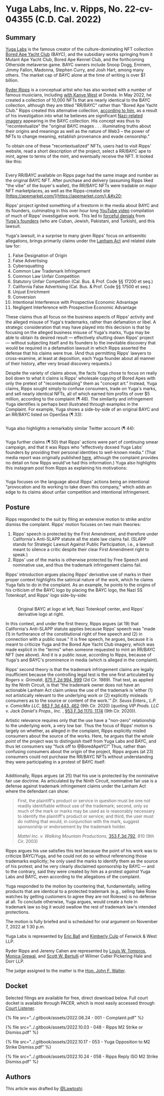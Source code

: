 # Yuga Labs, Inc. v. Ripps, No. 22-cv-04355 (C.D. Cal. 2022)

## Summary

[Yuga Labs](https://www.yuga.com/) is the famous creator of the culture-dominating NFT collection [Bored Ape Yacht Club](https://boredapeyachtclub.com/#/) (BAYC), and the subsidiary works springing from it Mutant Ape Yacht Club, Bored Ape Kennel Club, and the forthcoming Otherside metaverse game. BAYC owners include Snoop Dogg, Eminem, Jimmy Fallon, Madonna, Stephen Curry, and Josh Hart, among many others. The market cap of BAYC alone at the time of writing is over $1 billion.&#x20;

[Ryder Ripps](https://twitter.com/ryder\_ripps) is a conceptual artist who has also worked with a number of famous musicians, including [with Kanye West](https://garage.vice.com/en\_us/article/k7a5nv/five-years-of-embajada) at Donda. In May 2022, he created a collection of 10,000 NFTs that are nearly identical to the BAYC collection, although they are titled "RR/BAYC" rather than "Bored Ape Yacht Club." Ripps created this alternative collection, [according to him](https://rrbayc.com/), as a result of his investigation into what he believes are significant [Nazi-related imagery](https://gordongoner.com/) appearing in the BAYC collection. His concept was thus to "recontextualize" the "original BAYC images . . . illuminating truths about their origins and meanings as well as the nature of Web3 – the power of NFTs to change meaning, establish provenance and evade censorship."&#x20;

To obtain one of these "recontextualized" NFTs, users had to visit Ripps' website, read a short description of the project, select a RR/BAYC ape to mint, agree to terms of the mint, and eventually receive the NFT. It looked like this:

<figure><img src="../.gitbook/assets/image (10).png" alt=""><figcaption></figcaption></figure>

Every RR/BAYC available on Ripps page had the same image and number as the original BAYC NFT. After purchase and delivery (assuming Ripps liked "the vibe" of the buyer's wallet), the RR/BAYC NFTs were tradable on major NFT marketplaces, as well as the Ripps-created site [https://apemarket.com/](https://apemarket.com/).&#x20;

Ripps' project ignited something of a firestorm in the media about BAYC and its founders, culminating in this over hour long [YouTube video](https://youtu.be/XpH3O6mnZvw) compilation of much of Ripps' investigative work. This led to [forceful denials](https://twitter.com/GordonGoner/status/1540351103094738947) from [Yuga's founders](https://medium.com/@team\_69582/a-letter-from-the-founders-678e5a3431e7) (who are Cuban, Jewish, Pakistani, and Turkish), and this lawsuit.&#x20;

Yuga's lawsuit, in a surprise to many given Ripps' focus on antisemitic allegations, brings primarily claims under the [Lanham Act](https://en.wikipedia.org/wiki/Lanham\_Act) and related state law for:

1. False Designation of Origin&#x20;
2. False Advertising
3. Cybersquatting
4. Common Law Trademark Infringement
5. Common Law Unfair Competition
6. Statutory Unfair Competition (Cal. Bus. & Prof. Code §§ 17200 et seq.)
7. California False Advertising (Cal. Bus. & Prof. Code §§ 17500 et seq.)
8. Unjust Enrichment
9. Conversion
10. Intentional Interference with Prospective Economic Advantage
11. Negligent Interference with Prospective Economic Advantage

These claims thus all focus on the business aspects of Ripps' activity and the alleged misuse of Yuga's trademarks, rather than defamation or libel. A strategic consideration that may have played into this decision is that by focusing on the alleged business misuse of Yuga's marks, Yuga may be able to obtain its desired result — effectively shutting down Ripps' project — without subjecting itself and its founders to the inevitable discovery that would be required in a defamation lawsuit in which Ripps asserted the defense that his claims were true. (And thus permitting Ripps' lawyers to cross-examine, at least at deposition, each Yuga founder about all manner of their history, after very broad discovery requests.)

Despite the variety of claims above, the facts Yuga chose to focus on really boil down to what it claims is Ripps' wholesale copying of Bored Apes with only the pretext of "recontextualizing" them as "concept art." Instead, Yuga claims, Ripps sought simply to confuse consumers, trade on Yuga's marks, and sell nearly identical NFTs, all of which earned him profits of over $5 million, according to the complaint (¶ 48). The similarity and infringement Yuga identifies is perhaps best illustrated through examples in the Complaint. For example, Yuga shows a side-by-side of an original BAYC and an RR/BAYC listed on OpenSea (¶ 33):

<figure><img src="../.gitbook/assets/image (9).png" alt=""><figcaption></figcaption></figure>

Yuga also highlights a remarkably similar Twitter account (¶ 44):

<figure><img src="../.gitbook/assets/image (8).png" alt=""><figcaption></figcaption></figure>

Yuga further claims (¶ 50) that Ripps' actions were part of continuing smear campaign, and that it was Ripps who "effectively doxxed Yuga Labs' founders by providing their personal identities to well-known media."  (That media report was originally published [here](https://www.buzzfeednews.com/article/katienotopoulos/bored-ape-nft-founder-identity), although the complaint provides no detail on how Ripps would've had this information.) Yuga also highlights this instagram post from Ripps as explaining his motivations:

<figure><img src="../.gitbook/assets/image.png" alt=""><figcaption></figcaption></figure>

Yuga focuses on the language about Ripps' actions being an intentional "provocation and its working to take down this company," which adds an edge to its claims about unfair competition and intentional infringement. &#x20;

## Posture

Ripps responded to the suit by filing an extensive motion to strike and/or dismiss the complaint. Ripps' motion focuses on two main theories:

1. Ripps' speech is protected by the First Amendment, and therefore under California's Anti-SLAPP statute all the state law claims fail. (SLAPP stands for Strategic Lawsuit Against Public Participation, i.e., a lawsuit meant to silence a critic despite their clear First Amendment right to speak.)&#x20;
2. Ripps' use of the marks is otherwise protected by Free Speech and nominative use, and thus the trademark infringement claims fail.&#x20;

Ripps' introduction argues placing Ripps' derivative use of marks in their proper context highlights the satirical nature of the work, which he claims Yuga fails to do in the complaint. As an example, he points to the origins of his criticism of the BAYC logo by placing the BAYC logo, the Nazi SS Totenkopf, and Ripps' logo side-by-side:

<figure><img src="../.gitbook/assets/image (5).png" alt=""><figcaption><p>Original BAYC at logo at left, Nazi Totenkopf center, and Ripps' derivative logo at right.</p></figcaption></figure>

In this context, and under the first theory, Ripps argues (at 19) that California's Anti-SLAPP statute applies because Ripps' speech was "made (1) in furtherance of the constitutional right of free speech and (2) in connection with a public issue." It is free speech, he argues, because it is meant to criticize Yuga and the Bored Ape Yacht Club imagery, which was made explicit in the "terms" when someone requested to mint an RR/BAYC NFT (see above). And it is a public issue, according to Ripps, because of Yuga's and BAYC's prominence in media (which is alleged in the complaint).&#x20;

Ripps' second theory is that the trademark infringement claims are legally insufficient because the controlling legal test is the one first articulated by _Rogers v. Grimaldi_, [875 F.2d 994, 999](https://casetext.com/case/rogers-v-grimaldi#p999) (2d Cir. 1989). That test, as applied by the Ninth Circuit, is that “the trademark owner does not have an actionable Lanham Act claim unless the use of the trademark is 'either (1) not artistically relevant to the underlying work or (2) explicitly misleads consumers as to the source or content of the work.'” _Dr. Seuss Enters., L.P. v. ComicMix LLC_, [983 F.3d 443, 462](https://casetext.com/case/dr-seuss-enters-lp-v-comicmix-llc-9) (9th Cir. 2020) (quoting _VIP Prods. LLC v. Jack Daniel's Props., Inc._ , [953 F.3d 1170, 1174](https://casetext.com/case/vip-prods-llc-v-jack-daniels-props-inc-4#p1174) (9th Cir. 2020)).

Artistic relevance requires only that the use have a "non-zero" relationship to the underlying work, a very low bar. Thus the focus of Ripps' motion is largely on whether, as alleged in the complaint, Ripps explicitly misled consumers about the source of the works. Here, he argues that the _whole point_ of the project was to distinguish itself from Yuga Labs and BAYC, and thus let consumers say "fuck off to @BoredApeYC!" Thus, rather than confusing consumers about the origin of the project, Ripps argues (at 23) consumers could not purchase the RR/BAYC NFTs without understanding they were participating in a protest of BAYC itself:

<figure><img src="../.gitbook/assets/image (11).png" alt=""><figcaption></figcaption></figure>

Additionally, Ripps argues (at 25) that his use is protected by the nominative fair use doctrine. As articulated by the Ninth Circuit, nominative fair use is a defense against trademark infringement claims under the Lanham Act where the defendant can show:

> First, the plaintiff's product or service in question must be one not readily identifiable without use of the trademark; second, only so much of the mark or marks may be used as is reasonably necessary to identify the plaintiff's product or service; and third, the user must do nothing that would, in conjunction with the mark, suggest sponsorship or endorsement by the trademark holder.
>
> _Mattel Inc. v. Walking Mountain Productions_, [353 F.3d 792](https://casetext.com/case/mattel-inc-v-walking-mountain-productions), 810 (9th Cir. 2003)

Ripps argues his use satisfies this test because the point of his work was to criticize BAYC/Yuga, and he could not do so without referencing those trademarks explicitly; he only used the marks to identify them as the source of his protest; and he very clearly disclaimed sponsorship by BAYC — and to the contrary, said they were created by him as a protest _against_ Yuga Labs and BAYC, even according to the allegations of the complaint.

Yuga responded to the motion by countering that, fundamentally, selling products that are identical to a protected trademark (e.g., selling fake Rolex watches by getting customers to agree they are not Rolexes) is no defense at all. To conclude otherwise, Yuga argues, would create a hole in trademark law so big it would swallow the rest of trademark law's intended protections.

The motion is fully briefed and is scheduled for oral argument on November 7, 2022 at 1:30 p.m.

Yuga Labs is represented by [Eric Ball](https://www.fenwick.com/people/eric-ball) and [Kimberly Culp](https://www.fenwick.com/people/kimberly-culp) of Fenwick & West LLP.

Ryder Ripps and Jeremy Cahen are represented by [Louis W. Tompros](https://www.wilmerhale.com/en/people/louis-tompros), [Monica Grewal](https://www.wilmerhale.com/en/people/monica-grewal), and [Scott W. Bertulli](https://www.wilmerhale.com/en/people/scott-bertulli) of Wilmer Cutler Pickering Hale and Dorr LLP.

The judge assigned to the matter is the [Hon. John F. Walter](https://en.wikipedia.org/wiki/John\_F.\_Walter).&#x20;

## Docket

Selected filings are available for free, direct download below. Full court docket is available through PACER, which is most easily accessed through [Court Listener](https://www.courtlistener.com/docket/63458882/yuga-labs-inc-v-ripps/).

{% file src="../.gitbook/assets/2022.06.24 - 001 - Complaint.pdf" %}

{% file src="../.gitbook/assets/2022.10.03 - 048 - Ripps M2 Strike or Dismiss.pdf" %}

{% file src="../.gitbook/assets/2022.10.17 - 053 - Yuga Opposition to M2 Strike Dismiss.pdf" %}

{% file src="../.gitbook/assets/2022.10.24 - 058 - Ripps Reply ISO M2 Strike Dismiss.pdf" %}

## Authors

This article was drafted by [@Lawtoshi](https://twitter.com/lawtoshi).&#x20;
